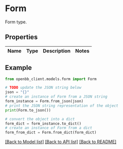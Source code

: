 # Form

Form type.

## Properties

Name | Type | Description | Notes
------------ | ------------- | ------------- | -------------

## Example

```python
from openbb_client.models.form import Form

# TODO update the JSON string below
json = "{}"
# create an instance of Form from a JSON string
form_instance = Form.from_json(json)
# print the JSON string representation of the object
print(Form.to_json())

# convert the object into a dict
form_dict = form_instance.to_dict()
# create an instance of Form from a dict
form_from_dict = Form.from_dict(form_dict)
```
[[Back to Model list]](../README.md#documentation-for-models) [[Back to API list]](../README.md#documentation-for-api-endpoints) [[Back to README]](../README.md)


